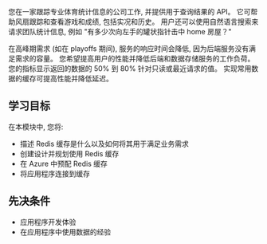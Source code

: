 您在一家跟踪专业体育统计信息的公司工作, 并提供用于查询结果的 API。 它可帮助风扇跟踪和查看游戏和成绩, 包括实况和历史。 用户还可以使用自然语言搜索来请求团队统计信息, 例如 "有多少次向左手的罐状指针击中 home 房屋？"

在高峰期需求 (如在 playoffs 期间), 服务的响应时间会降低, 因为后端服务没有满足需求的容量。 您希望提高用户的性能并降低后端和数据存储服务的工作负荷。 您的指标显示返回的数据的 50% 到 80% 针对只读或最近请求的值。 实现常用数据的缓存可提高性能并降低延迟。

## <a name="learning-objectives"></a>学习目标

在本模块中, 您将:

- 描述 Redis 缓存是什么以及如何将其用于满足业务需求
- 创建设计并规划使用 Redis 缓存
- 在 Azure 中预配 Redis 缓存
- 将应用程序连接到缓存

## <a name="prerequisites"></a>先决条件

- 应用程序开发体验
- 在应用程序中使用数据的经验

